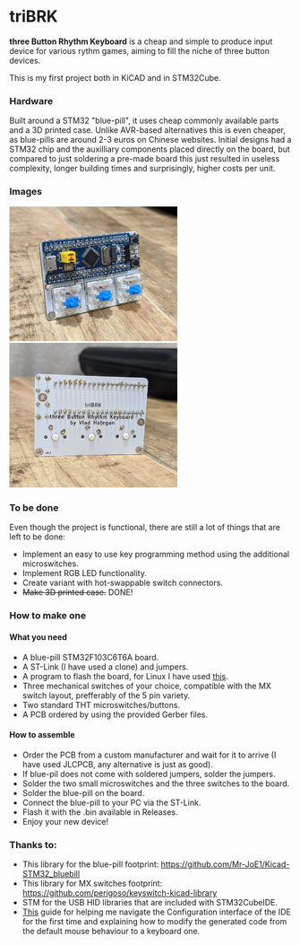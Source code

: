 # triBRK
<b>three Button Rhythm Keyboard</b> is a cheap and simple to produce input device for various rythm games, aiming to fill the niche of three button devices.

This is my first project both in KiCAD and in STM32Cube.

### Hardware

Built around a STM32 "blue-pill", it uses cheap commonly available parts and a 3D printed case. Unlike AVR-based alternatives this is even cheaper, as blue-pills are around 2-3 euros on Chinese websites. Initial designs had a STM32 chip and the auxilliary components placed directly on the board, but compared to just soldering a pre-made board this just resulted in useless complexity, longer building times and surprisingly, higher costs per unit.

### Images

<p float="left">
  <img src="Images/triBRK_front.jpg" alt="Front" width="300"/>
  &nbsp&nbsp&nbsp&nbsp&nbsp
  <img src="Images/triBRK_back.jpg" alt="Back" width="300"/>
</p>

### To be done

Even though the project is functional, there are still a lot of things that are left to be done:

* Implement an easy to use key programming method using the additional microswitches.
* Implement RGB LED functionality.
* Create variant with hot-swappable switch connectors.
* ~~Make 3D printed case.~~ DONE!

### How to make one

#### What you need

* A blue-pill STM32F103C6T6A board.
* A ST-Link (I have used a clone) and jumpers.
* A program to flash the board, for Linux I have used [this](https://github.com/stlink-org/stlink).
* Three mechanical switches of your choice, compatible with the MX switch layout, prefferably of the 5 pin variety.
* Two standard THT microswitches/buttons.
* A PCB ordered by using the provided Gerber files.

#### How to assemble

* Order the PCB from a custom manufacturer and wait for it to arrive (I have used JLCPCB, any alternative is just as good).
* If blue-pil does not come with soldered jumpers, solder the jumpers.
* Solder the two small microswitches and the three switches to the board.
* Solder the blue-pill on the board.
* Connect the blue-pill to your PC via the ST-Link.
* Flash it with the .bin available in Releases.
* Enjoy your new device!

### Thanks to:

* This library for the blue-pill footprint: https://github.com/Mr-JoE1/Kicad-STM32_bluebill
* This library for MX switches footprint: https://github.com/perigoso/keyswitch-kicad-library
* STM for the USB HID libraries that are included with STM32CubeIDE.
* [This](https://www.instructables.com/STM32-As-HID-USB-Keyboard-STM32-Tutorials/) guide for helping me navigate the Configuration interface of the IDE for the first time and explaining how to modify the generated code from the default mouse behaviour to a keyboard one.
